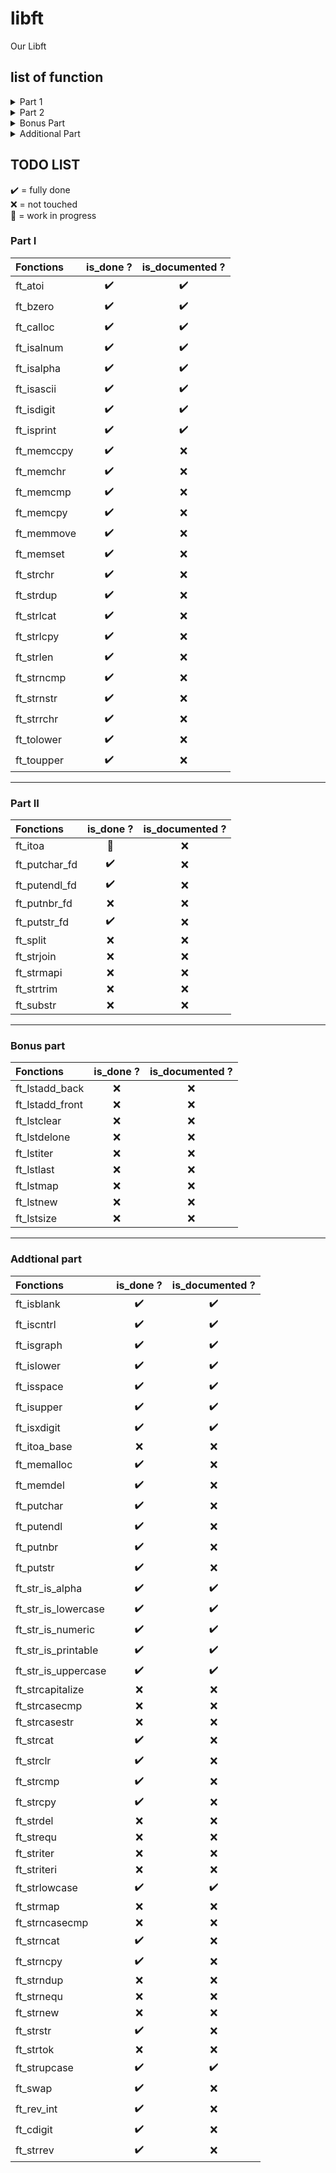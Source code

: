 # libft
Our Libft

## list of function

<details>
	<summary>Part 1</summary>

- [ft_atoi](./ft_atoi.c)
- [ft_bzero](./ft_bzero)
- [ft_calloc](./ft_calloc)
- [ft_isalnum](./ft_isalnum)
- [ft_isalpha](./ft_isalpha)
- [ft_isascii](./ft_isascii)
- [ft_isdigit](./ft_isdigit)
- [ft_isprint](./ft_isprint)
- [ft_memccpy](./ft_memccpy)
- [ft_memchr](./ft_memchr)
- [ft_memcmp](./ft_memcmp)
- [ft_memcpy](./ft_memcpy)
- [ft_memmove](./ft_memmove)
- [ft_memset](./ft_memset)
- [ft_strchr](./ft_strchr)
- [ft_strdup](./ft_strdup)
- [ft_strlcat](./ft_strlcat)
- [ft_strlcpy](./ft_strlcpy)
- [ft_strlen](./ft_strlen)
- [ft_strncmp](./ft_strncmp)
- [ft_strnstr](./ft_strnstr)
- [ft_strrchr](./ft_strrchr)
- [ft_tolower](./ft_tolower)
- [ft_toupper](./ft_toupper)

</details>
<details>
	<summary>Part 2</summary>

- [ft_itoa](./ft_itoa)
- [ft_putchar_fd](./ft_putchar_fd)
- [ft_putendl_fd](./ft_putendl_fd)
- [ft_putnbr_fd](./ft_putnbr_fd)
- [ft_putstr_fd](./ft_putstr_fd)
- [ft_split](./ft_split)
- [ft_strjoin](./ft_strjoin)
- [ft_strmapi](./ft_strmapi)
- [ft_strtrim](./ft_strtrim)
- [ft_substr](./ft_substr)

</details>

<details>
	<summary>Bonus Part</summary>

- [ft_lstadd_back](./ft_lstadd_back)
- [ft_lstadd_front](./ft_lstadd_front)
- [ft_lstclear](./ft_lstclear)
- [ft_lstdelone](./ft_lstdelone)
- [ft_lstiter](./ft_lstiter)
- [ft_lstlast](./ft_lstlast)
- [ft_lstmap](./ft_lstmap)
- [ft_lstnew](./ft_lstnew)
- [ft_lstsize](./ft_lstsize)

</details>
<details>
	<summary>Additional Part</summary>

- [ft_isblank](./ft_isblank)
- [ft_iscntrl](./ft_iscntrl)
- [ft_isgraph](./ft_isgraph)
- [ft_islower](./ft_islower)
- [ft_isspace](./ft_isspace)
- [ft_isupper](./ft_isupper)
- [ft_isxdigit](./ft_isxdigit)
- [ft_itoa_base](./ft_itoa_base)
- [ft_memalloc](./ft_memalloc)
- [ft_memdel](./ft_memdel)
- [ft_putchar](./ft_putchar)
- [ft_putendl](./ft_putendl)
- [ft_putnbr](./ft_putnbr)
- [ft_putstr](./ft_putstr)
- [ft_str_is_alpha](./ft_str_is_alpha)
- [ft_str_is_lowercase](./ft_str_is_lowercase)
- [ft_str_is_numeric](./ft_str_is_numeric)
- [ft_str_is_printable](./ft_str_is_printable)
- [ft_str_is_uppercase](./ft_str_is_uppercase)
- [ft_strcapitalize](./ft_strcapitalize)
- [ft_strcasecmp](./ft_strcasecmp)
- [ft_strcasestr](./ft_strcasestr)
- [ft_strcat](./ft_strcat)
- [ft_strclr](./ft_strclr)
- [ft_strcmp](./ft_strcmp)
- [ft_strcpy](./ft_strcpy)
- [ft_strdel](./ft_strdel)
- [ft_strequ](./ft_strequ)
- [ft_striter](./ft_striter)
- [ft_striteri](./ft_striteri)
- [ft_strlowcase](./ft_strlowcase)
- [ft_strmap](./ft_strmap)
- [ft_strncasecmp](./ft_strncasecmp)
- [ft_strncat](./ft_strncat)
- [ft_strncpy](./ft_strncpy)
- [ft_strndup](./ft_strndup)
- [ft_strnequ](./ft_strnequ)
- [ft_strnew](./ft_strnew)
- [ft_strstr](./ft_strstr)
- [ft_strtok](./ft_strtok)
- [ft_strupcase](./ft_strupcase)
- [ft_swap](./ft_swap)
- [ft_rev_int](./ft_rev_int)
- [ft_cdigit](./ft_cdigit)
- [ft_strrev](./ft_strrev)

</details>

## TODO LIST

✔️ = fully done<br>
❌ = not touched<br>
🚧 = work in progress<br>

### Part I

|Fonctions			|is_done ?|is_documented ?|
|:------------------|:-------:|:-------------:|
|ft_atoi			|✔️       |✔️             |
|ft_bzero			|✔️       |✔️             |
|ft_calloc			|✔️       |✔️             |
|ft_isalnum			|✔️       |✔️             |
|ft_isalpha			|✔️       |✔️             |
|ft_isascii			|✔️       |✔️             |
|ft_isdigit			|✔️       |✔️             |
|ft_isprint			|✔️       |✔️             |
|ft_memccpy			|✔️       |❌             |
|ft_memchr			|✔️       |❌             |
|ft_memcmp			|✔️       |❌             |
|ft_memcpy			|✔️       |❌             |
|ft_memmove			|✔️       |❌             |
|ft_memset			|✔️       |❌             |
|ft_strchr			|✔️       |❌             |
|ft_strdup			|✔️       |❌             |
|ft_strlcat			|✔️       |❌             |
|ft_strlcpy			|✔️       |❌             |
|ft_strlen			|✔️       |❌             |
|ft_strncmp			|✔️       |❌             |
|ft_strnstr			|✔️       |❌             |
|ft_strrchr			|✔️       |❌             |
|ft_tolower			|✔️       |❌             |
|ft_toupper			|✔️       |❌             |

---

### Part II

|Fonctions			|is_done ?|is_documented ?|
|:------------------|:-------:|:-------------:|
|ft_itoa			|🚧       |❌             |
|ft_putchar_fd		|✔️       |❌             |
|ft_putendl_fd		|✔️       |❌             |
|ft_putnbr_fd		|❌       |❌             |
|ft_putstr_fd		|✔️       |❌             |
|ft_split			|❌       |❌             |
|ft_strjoin			|❌       |❌             |
|ft_strmapi			|❌       |❌             |
|ft_strtrim			|❌       |❌             |
|ft_substr			|❌       |❌             |

---

### Bonus part

|Fonctions			|is_done ?|is_documented ?|
|:------------------|:-------:|:-------------:|
|ft_lstadd_back		|❌       |❌             |
|ft_lstadd_front	|❌       |❌             |
|ft_lstclear		|❌       |❌             |
|ft_lstdelone		|❌       |❌             |
|ft_lstiter			|❌       |❌             |
|ft_lstlast			|❌       |❌             |
|ft_lstmap			|❌       |❌             |
|ft_lstnew			|❌       |❌             |
|ft_lstsize			|❌       |❌             |

---

### Addtional part

|Fonctions			|is_done ?|is_documented ?|
|:------------------|:-------:|:-------------:|
|ft_isblank			|✔️       |✔️             |
|ft_iscntrl			|✔️       |✔️             |
|ft_isgraph			|✔️       |✔️             |
|ft_islower			|✔️       |✔️             |
|ft_isspace			|✔️       |✔️             |
|ft_isupper			|✔️       |✔️             |
|ft_isxdigit		|✔️       |✔️             |
|ft_itoa_base		|❌       |❌             |
|ft_memalloc		|✔️       |❌             |
|ft_memdel			|✔️       |❌             |
|ft_putchar			|✔️       |❌             |
|ft_putendl			|✔️       |❌             |
|ft_putnbr			|✔️       |❌             |
|ft_putstr			|✔️       |❌             |
|ft_str_is_alpha	|✔️       |✔️             |
|ft_str_is_lowercase|✔️       |✔️             |
|ft_str_is_numeric	|✔️       |✔️             |
|ft_str_is_printable|✔️       |✔️             |
|ft_str_is_uppercase|✔️       |✔️             |
|ft_strcapitalize	|❌       |❌             |
|ft_strcasecmp		|❌       |❌             |
|ft_strcasestr		|❌       |❌             |
|ft_strcat			|✔️       |❌             |
|ft_strclr			|✔️       |❌             |
|ft_strcmp			|✔️       |❌             |
|ft_strcpy			|✔️       |❌             |
|ft_strdel			|❌       |❌             |
|ft_strequ			|❌       |❌             |
|ft_striter			|❌       |❌             |
|ft_striteri		|❌       |❌             |
|ft_strlowcase		|✔️       |✔️             |
|ft_strmap			|❌       |❌             |
|ft_strncasecmp		|❌       |❌             |
|ft_strncat			|✔️       |❌             |
|ft_strncpy			|✔️       |❌             |
|ft_strndup			|❌       |❌             |
|ft_strnequ			|❌       |❌             |
|ft_strnew			|❌       |❌             |
|ft_strstr			|✔️       |❌             |
|ft_strtok			|❌       |❌             |
|ft_strupcase		|✔️       |✔️             |
|ft_swap			|✔️       |❌             |
|ft_rev_int			|✔️       |❌             |
|ft_cdigit			|✔️       |❌             |
|ft_strrev			|✔️       |❌             |

